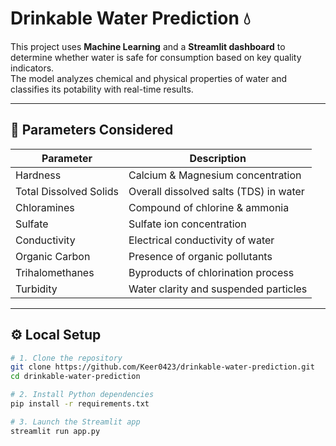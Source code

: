 # Drinkable Water Prediction 💧

This project uses **Machine Learning** and a **Streamlit dashboard** to determine whether water is safe for consumption based on key quality indicators.  
The model analyzes chemical and physical properties of water and classifies its potability with real-time results.

---

## 🔎 Parameters Considered

| Parameter          | Description                                |
|--------------------|--------------------------------------------|
| Hardness           | Calcium & Magnesium concentration          |
| Total Dissolved Solids | Overall dissolved salts (TDS) in water  |
| Chloramines        | Compound of chlorine & ammonia             |
| Sulfate            | Sulfate ion concentration                  |
| Conductivity       | Electrical conductivity of water           |
| Organic Carbon     | Presence of organic pollutants             |
| Trihalomethanes    | Byproducts of chlorination process          |
| Turbidity          | Water clarity and suspended particles      |

---

## ⚙️ Local Setup

```bash
# 1. Clone the repository
git clone https://github.com/Keer0423/drinkable-water-prediction.git
cd drinkable-water-prediction

# 2. Install Python dependencies
pip install -r requirements.txt

# 3. Launch the Streamlit app
streamlit run app.py
